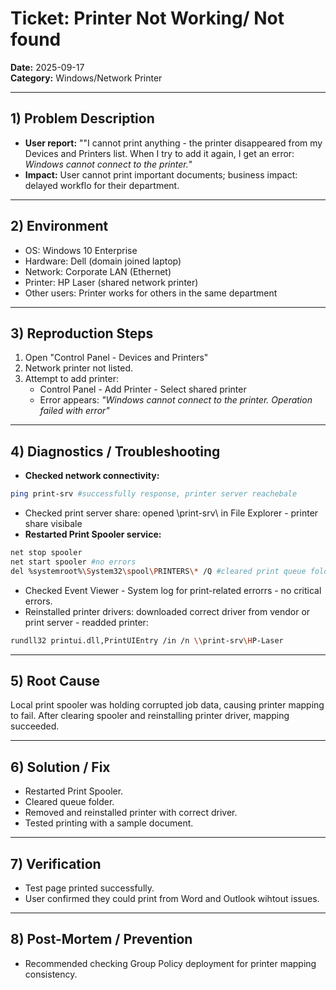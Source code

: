 # Ticket: Printer Not Working/ Not found
**Date:** 2025-09-17  
**Category:** Windows/Network Printer  

---

## 1) Problem Description
- **User report:** ""I cannot print anything - the printer disappeared from my Devices and Printers list. When I try to add it again, I get an error: *Windows cannot connect to the printer.*"
- **Impact:** User cannot print important documents; business impact: delayed workflo for their department.  

---

## 2) Environment
- OS: Windows 10 Enterprise
- Hardware: Dell (domain joined laptop) 
- Network: Corporate LAN (Ethernet)  
- Printer: HP Laser (shared network printer)  
- Other users: Printer works for others in the same department

---

## 3) Reproduction Steps
1. Open "Control Panel - Devices and Printers"
2. Network printer not listed.
3. Attempt to add printer: 
      - Control Panel - Add Printer - Select shared printer
      - Error appears: *"Windows cannot connect to the printer. Operation failed with error"*

---

## 4) Diagnostics / Troubleshooting
- **Checked network connectivity:**
```bash
ping print-srv #successfully response, printer server reachebale
```
- Checked print server share: opened \\print-srv\ in File Explorer - printer share visibale
- **Restarted Print Spooler service:**
```bash
net stop spooler
net start spooler #no errors
del %systemroot%\System32\spool\PRINTERS\* /Q #cleared print queue folder
```
- Checked Event Viewer - System log for print-related errorrs - no critical errors.
- Reinstalled printer drivers: downloaded correct driver from vendor or print server - readded printer:
```bash
rundll32 printui.dll,PrintUIEntry /in /n \\print-srv\HP-Laser
```

---

## 5) Root Cause
Local print spooler was holding corrupted job data, causing printer mapping to fail. After clearing spooler and reinstalling printer driver, mapping succeeded. 

---

## 6) Solution / Fix
- Restarted Print Spooler.
- Cleared queue folder.
- Removed and reinstalled printer with correct driver.
- Tested printing with a sample document.   

---

## 7) Verification
- Test page printed successfully.
- User confirmed they could print from Word and Outlook wihtout issues.

---

## 8) Post-Mortem / Prevention
- Recommended checking Group Policy deployment for printer mapping consistency. 

